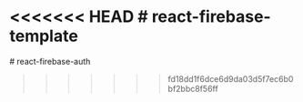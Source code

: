 <<<<<<< HEAD
﻿# react-firebase-template
=======
﻿# react-firebase-auth
>>>>>>> fd18dd1f6dce6d9da03d5f7ec6b0bf2bbc8f56ff
